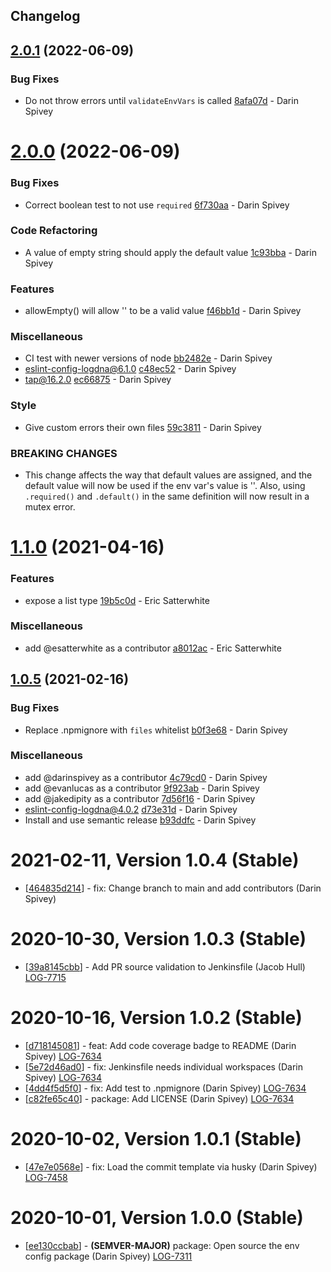 ## Changelog

## [2.0.1](https://github.com/logdna/env-config-node/compare/v2.0.0...v2.0.1) (2022-06-09)


### Bug Fixes

* Do not throw errors until `validateEnvVars` is called [8afa07d](https://github.com/logdna/env-config-node/commit/8afa07d8f6c26db942288075fd2b54d0e18be365) - Darin Spivey

# [2.0.0](https://github.com/logdna/env-config-node/compare/v1.1.0...v2.0.0) (2022-06-09)


### Bug Fixes

* Correct boolean test to not use `required` [6f730aa](https://github.com/logdna/env-config-node/commit/6f730aaa78fb096485dd73f4894c650171973f67) - Darin Spivey


### Code Refactoring

* A value of empty string should apply the default value [1c93bba](https://github.com/logdna/env-config-node/commit/1c93bba14cd247fc73d094840bf378fc2b3baa91) - Darin Spivey


### Features

* allowEmpty() will allow '' to be a valid value [f46bb1d](https://github.com/logdna/env-config-node/commit/f46bb1d07b4141efd9516059fa592f015a50565d) - Darin Spivey


### Miscellaneous

* CI test with newer versions of node [bb2482e](https://github.com/logdna/env-config-node/commit/bb2482e06f7cf85306be26c812189aa053c13700) - Darin Spivey
* eslint-config-logdna@6.1.0 [c48ec52](https://github.com/logdna/env-config-node/commit/c48ec5227c7a51d9c058f5d25f93b5ded2c2f322) - Darin Spivey
* tap@16.2.0 [ec66875](https://github.com/logdna/env-config-node/commit/ec668757cdf05774c0af75e5f762b482fe04c257) - Darin Spivey


### Style

* Give custom errors their own files [59c3811](https://github.com/logdna/env-config-node/commit/59c381165987c98b74552f88111f5c34af1a0516) - Darin Spivey


### **BREAKING CHANGES**

* This change affects the way that default values
are assigned, and the default value will now be used if the
env var's value is ''. Also, using `.required()` and `.default()`
in the same definition will now result in a mutex error.

# [1.1.0](https://github.com/logdna/env-config-node/compare/v1.0.5...v1.1.0) (2021-04-16)


### Features

* expose a list type [19b5c0d](https://github.com/logdna/env-config-node/commit/19b5c0d544820c6e1054929dd526291040ca1644) - Eric Satterwhite


### Miscellaneous

* add @esatterwhite as a contributor [a8012ac](https://github.com/logdna/env-config-node/commit/a8012acbc62d6d7bd9186c3cd67f96025b506a3d) - Eric Satterwhite

## [1.0.5](https://github.com/logdna/env-config-node/compare/v1.0.4...v1.0.5) (2021-02-16)


### Bug Fixes

* Replace .npmignore with `files` whitelist [b0f3e68](https://github.com/logdna/env-config-node/commit/b0f3e686f9da32fa52c0dc2c0a6fab0c15058387) - Darin Spivey


### Miscellaneous

* add @darinspivey as a contributor [4c79cd0](https://github.com/logdna/env-config-node/commit/4c79cd0a3a41679e8108c7cf193704b314ba44bb) - Darin Spivey
* add @evanlucas as a contributor [9f923ab](https://github.com/logdna/env-config-node/commit/9f923abd77fd30eaa338ce81b37bd0267f9e2d4f) - Darin Spivey
* add @jakedipity as a contributor [7d56f16](https://github.com/logdna/env-config-node/commit/7d56f1653782b6f079641cd7a9eade27a326a2ba) - Darin Spivey
* eslint-config-logdna@4.0.2 [d73e31d](https://github.com/logdna/env-config-node/commit/d73e31d4d4478a259df6418eca07d27d338c798d) - Darin Spivey
* Install and use semantic release [b93ddfc](https://github.com/logdna/env-config-node/commit/b93ddfc53f551537e37bb4ff7ee8549d4877e287) - Darin Spivey

# 2021-02-11, Version 1.0.4 (Stable)

* [[464835d214](https://github.com/logdna/env-config-node/commit/464835d214)] - fix: Change branch to main and add contributors (Darin Spivey)

# 2020-10-30, Version 1.0.3 (Stable)

* [[39a8145cbb](https://github.com/logdna/env-config-node/commit/39a8145cbb)] - Add PR source validation to Jenkinsfile (Jacob Hull) [LOG-7715](https://logdna.atlassian.net/browse/LOG-7715)

# 2020-10-16, Version 1.0.2 (Stable)

* [[d718145081](https://github.com/logdna/env-config-node/commit/d718145081)] - feat: Add code coverage badge to README (Darin Spivey) [LOG-7634](https://logdna.atlassian.net/browse/LOG-7634)
* [[5e72d46ad0](https://github.com/logdna/env-config-node/commit/5e72d46ad0)] - fix: Jenkinsfile needs individual workspaces (Darin Spivey) [LOG-7634](https://logdna.atlassian.net/browse/LOG-7634)
* [[4dd4f5d5f0](https://github.com/logdna/env-config-node/commit/4dd4f5d5f0)] - fix: Add test to .npmignore (Darin Spivey) [LOG-7634](https://logdna.atlassian.net/browse/LOG-7634)
* [[c82fe65c40](https://github.com/logdna/env-config-node/commit/c82fe65c40)] - package: Add LICENSE (Darin Spivey) [LOG-7634](https://logdna.atlassian.net/browse/LOG-7634)

# 2020-10-02, Version 1.0.1 (Stable)

* [[47e7e0568e](https://github.com/logdna/env-config-node/commit/47e7e0568e)] - fix: Load the commit template via husky (Darin Spivey) [LOG-7458](https://logdna.atlassian.net/browse/LOG-7458)

# 2020-10-01, Version 1.0.0 (Stable)

* [[ee130ccbab](https://github.com/logdna/env-config-node/commit/ee130ccbab)] - **(SEMVER-MAJOR)** package: Open source the env config package (Darin Spivey) [LOG-7311](https://logdna.atlassian.net/browse/LOG-7311)
